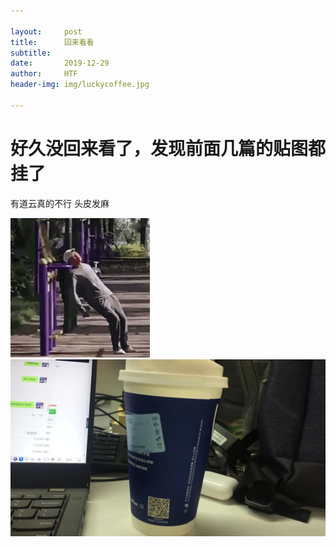 ```yaml
---

layout:     post
title:      回来看看
subtitle:   
date:       2019-12-29
author:     HTF
header-img: img/luckycoffee.jpg

---
```


# 好久没回来看了，发现前面几篇的贴图都挂了

有道云真的不行 头皮发麻

![image](img/dayechudian.gif)
![image](img/luckycoffee.jpg)
